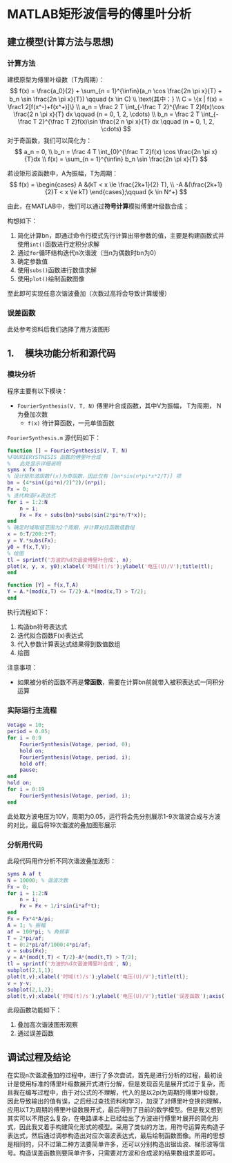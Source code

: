 # MATLAB矩形波信号的傅里叶分析



##  建立模型(计算方法与思想) 

### 计算方法

建模原型为傅里叶级数（T为周期）：
$$
f(x) = \frac{a_0}{2} + \sum_{n = 1}^{\infin}(a_n \cos \frac{2n \pi x}{T} + b_n \sin \frac{2n \pi x}{T}) \qquad (x \in C) \\
\text{其中：} \\
C =  \{x | f(x) = \frac1 2[f(x^-)+f(x^+)]\} \\
a_n = \frac 2 T \int_{-\frac T 2}^{\frac T 2}f(x)\cos \frac{2 n \pi x}{T} dx \qquad (n = 0, 1, 2, \cdots) \\
b_n = \frac 2 T \int_{-\frac T 2}^{\frac T 2}f(x)\sin \frac{2 n \pi x}{T} dx \qquad (n = 0, 1, 2, \cdots)
$$
对于奇函数，我们可以简化为：
$$
a_n = 0, \\
b_n = \frac 4 T \int_{0}^{\frac T 2}f(x) \cos \frac{2n \pi x}{T}dx \\
f(x) = \sum_{n = 1}^{\infin} b_n \sin \frac{2n \pi x}{T}
$$

若设矩形波函数中，A为振幅，T为周期：
$$
f(x) = \begin{cases}
A &(kT < x \le \frac{2k+1}{2} T), \\
-A &(\frac{2k+1}{2}T < x \le kT)
\end{cases};\qquad
(k \in N^+)
$$

由此，在MATLAB中，我们可以通过**符号计算**模拟傅里叶级数合成；

构想如下：

1. 简化计算bn，即通过命令行模式先行计算出带参数的值，主要是构建函数式并使用`int()`函数进行定积分求解
2. 通过`for`循环结构迭代n次谐波（当n为偶数时bn为0）
3. 确定参数值
4. 使用`subs()`函数进行数值求解
5. 使用`plot()`绘制函数图像

至此即可实现任意次谐波叠加（次数过高将会导致计算缓慢）

### 误差函数

此处参考资料后我们选择了用方波图形



## **1.**     模块功能分析和源代码

### 模块分析

程序主要有以下模块：

- `FourierSynthesis(V, T, N)` 傅里叶合成函数，其中V为振幅， T为周期， N为叠加次数
  - `f(x)` 待计算函数，一元单值函数

`FourierSynthesis.m` 源代码如下：

```matlab
function [] = FourierSynthesis(V, T, N)
%FOURIERYSTHESIS 函数的傅里叶合成
%   此处显示详细说明
syms x fx n
% 设计矩形波函数f(x)为奇函数，因此仅有 [bn*sin(n*pi*x*2/T)] 项
bn = (4*sin((pi*n)/2)^2)/(n*pi);                
Fx = 0;
% 迭代构造Fx表达式
for i = 1:2:N                                     
    n = i;
    Fx = Fx + subs(bn)*subs(sin(2*pi*n/T*x));
end
% 确定时域取值范围为2个周期，并计算对应函数值数组
x = 0:T/200:2*T;
y = V.*subs(Fx);
y0 = f(x,T,V);
% 绘图
tl = sprintf('方波的%d次谐波傅里叶合成', n);
plot(x, y, x, y0);xlabel('时域(t)/s');ylabel('电压(U)/V');title(tl);
end

function [Y] = f(x,T,A)
Y = A.*(mod(x,T) <= T/2)-A.*(mod(x,T) > T/2);
end

```

执行流程如下：

1. 构造bn符号表达式
2. 迭代拟合函数F(x)表达式
3. 代入参数计算表达式结果得到数值数组
4. 绘图

注意事项：

- 如果被分析的函数不再是**常函数**，需要在计算bn前就带入被积表达式一同积分运算

### 实际运行主流程

```matlab
Votage = 10;
period = 0.05;
for i = 0:9
    FourierSynthesis(Votage, period, 0);
    hold on;
    FourierSynthesis(Votage, period, i);
    hold off;
    pause;
end
hold on;
for i = 0:19
    FourierSynthesis(Votage, period, i);
end

```

此处取方波电压为10V，周期为0.05，运行将会先分别展示1-9次谐波合成与方波的对比，最后将19次谐波的叠加图形展示

### 分析用代码

此段代码用作分析不同次谐波叠加波形：

```matlab
syms A af t
N = 10000; % 谐波次数
Fx = 0;
for i = 1:2:N
    n = i;
    Fx = Fx + 1/i*sin(i*af*t);
end
Fx = Fx*4*A/pi;
A = 1; % 振幅 
af = 100*pi; % 角频率
T = 2*pi/af;
t = 0:2*pi/af/1000:4*pi/af;
v = subs(Fx);
y = A*(mod(t,T) < T/2)-A*(mod(t,T) > T/2);
tl = sprintf('方波的%d次谐波傅里叶合成', N);
subplot(2,1,1);
plot(t,v);xlabel('时域(t)/s');ylabel('电压(U)/V');title(tl);
v = y-v;
subplot(2,1,2);
plot(t,v);xlabel('时域(t)/s');ylabel('电压(U)/V');title('误差函数');axis([0 4*pi/af -2*A 2*A])
```

此段函数功能如下：

1. 叠加高次谐波图形观察
2. 通过误差函数

## 调试过程及结论

在实现n次谐波叠加的过程中，进行了多次尝试，首先是进行分析的过程，最初设计是使用标准的傅里叶级数展开式进行分解，但是发现首先是展开式过于复杂，而且我在编写过程中，由于对公式的不理解，代入的是以2pi为周期的傅里叶级数，因此导致输出的值有误，之后经过查找资料和学习，加深了对傅里叶变换的理解，应用以T为周期的傅里叶级数展开式，最后得到了目前的数学模型。但是我又想到其实可以不用这么复杂，在电路课本上已经给出了方波进行傅里叶展开的简化形式，因此我又着手构建简化形式的模型。采用了类似的方法，用符号运算先构造子表达式，然后通过调参构造出对应次谐波表达式，最后绘制函数图像。所用的思想是相同的，只不过第二种方法要简单许多，还可以分别构造出锯齿波、梯形波等信号。构造误差函数则要简单许多，只需要对方波和合成波的结果数组求差即可。

